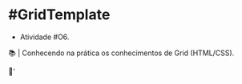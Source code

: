# #GridTemplate

- Atividade #O6.

📚 | Conhecendo na prática os conhecimentos de Grid (HTML/CSS).

🚀'